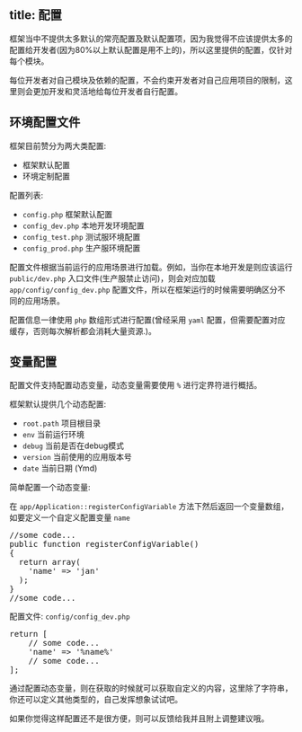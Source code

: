 title: 配置
---

框架当中不提供太多默认的常亮配置及默认配置项，因为我觉得不应该提供太多的配置给开发者(因为80%以上默认配置是用不上的)，所以这里提供的配置，仅针对每个模块。

每位开发者对自己模块及依赖的配置，不会约束开发者对自己应用项目的限制，这里则会更加开发和灵活地给每位开发者自行配置。

## 环境配置文件

框架目前赞分为两大类配置:

*   框架默认配置
*   环境定制配置

配置列表:

*   `config.php` 框架默认配置
*   `config_dev.php` 本地开发环境配置
*   `config_test.php` 测试服环境配置
*   `config_prod.php` 生产服环境配置

配置文件根据当前运行的应用场景进行加载。例如，当你在本地开发是则应该运行 `public/dev.php` 入口文件(生产服禁止访问)，则会对应加载 `app/config/config_dev.php` 配置文件，所以在框架运行的时候需要明确区分不同的应用场景。

配置信息一律使用 `php` 数组形式进行配置(曾经采用 `yaml` 配置，但需要配置对应缓存，否则每次解析都会消耗大量资源.)。

## 变量配置

配置文件支持配置动态变量，动态变量需要使用 `%` 进行定界符进行概括。

框架默认提供几个动态配置:

*   `root.path` 项目根目录
*   `env` 当前运行环境
*   `debug` 当前是否在debug模式
*   `version` 当前使用的应用版本号
*   `date` 当前日期 (Ymd)

简单配置一个动态变量:

在 `app/Application::registerConfigVariable` 方法下然后返回一个变量数组，如要定义一个自定义配置变量 `name`

<pre class="md-fences mock-cm" style="display:block;position:relative">//some code...
public function registerConfigVariable()
{
  return array(
	'name' => 'jan'
  );
}
//some code...
</pre>

配置文件: `config/config_dev.php`

<pre class="md-fences mock-cm" style="display:block;position:relative">return [
	// some code...
	'name' => '%name%'
    // some code...
];</pre>

通过配置动态变量，则在获取的时候就可以获取自定义的内容，这里除了字符串，你还可以定义其他类型的，自己发挥想象试试吧。

如果你觉得这样配置还不是很方便，则可以反馈给我并且附上调整建议哦。